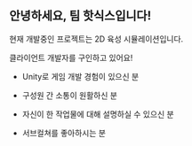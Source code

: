 ## 안녕하세요, 팀 핫식스입니다!

현재 개발중인 프로젝트는 2D 육성 시뮬레이션입니다.

클라이언트 개발자를 구인하고 있어요!

- Unity로 게임 개발 경험이 있으신 분

- 구성원 간 소통이 원활하신 분﻿

- 자신이 한 작업물에 대해 설명하실 수 있으신 분

- 서브컬쳐를 좋아하시는 분

<!--

**Here are some ideas to get you started:**

🙋‍♀️ A short introduction - what is your organization all about?
🌈 Contribution guidelines - how can the community get involved?
👩‍💻 Useful resources - where can the community find your docs? Is there anything else the community should know?
🍿 Fun facts - what does your team eat for breakfast?
🧙 Remember, you can do mighty things with the power of [Markdown](https://docs.github.com/github/writing-on-github/getting-started-with-writing-and-formatting-on-github/basic-writing-and-formatting-syntax)
-->
